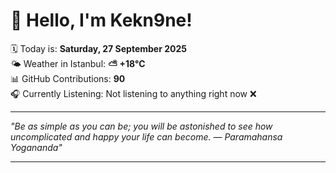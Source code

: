 # 👋 Hello, I'm Kekn9ne!

🗓️ Today is: **Saturday, 27 September 2025**  
🌤️ Weather in Istanbul: **⛅️  +18°C**  
📊 GitHub Contributions: **90**  
🎧 Currently Listening: Not listening to anything right now ❌

---

_"Be as simple as you can be; you will be astonished to see how uncomplicated and happy your life can become. — *Paramahansa Yogananda*"_

---
